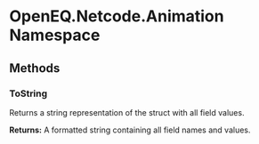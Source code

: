 ﻿# OpenEQ.Netcode.Animation Namespace

## Methods

### ToString

Returns a string representation of the struct with all field values.

**Returns:** A formatted string containing all field names and values.



